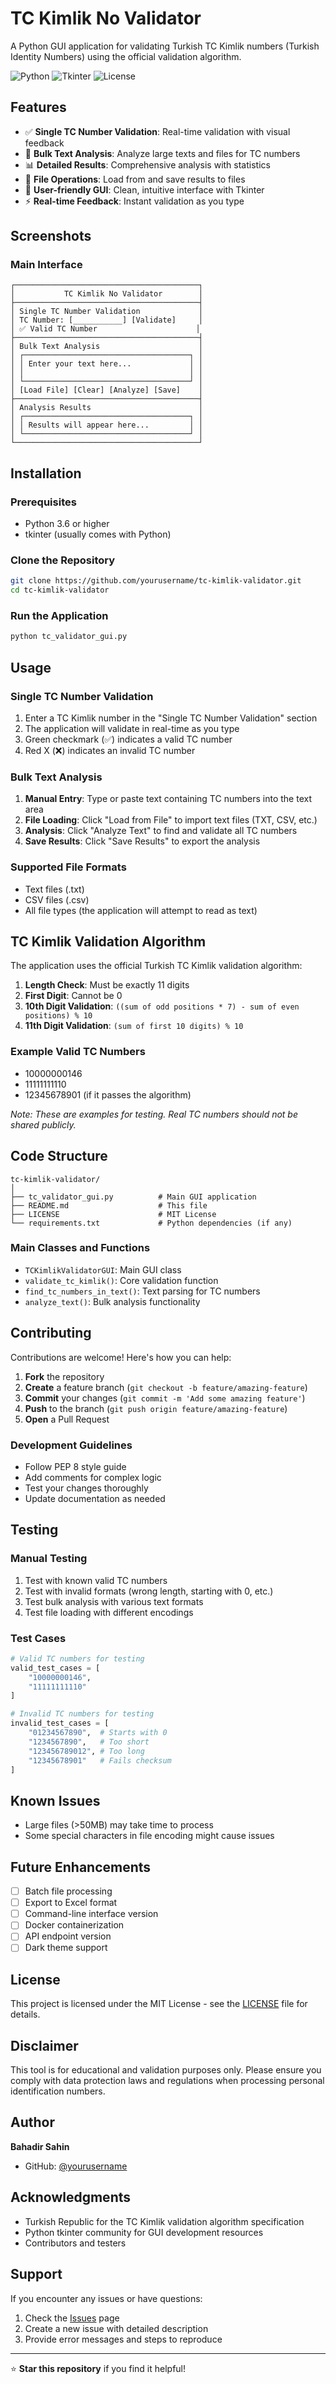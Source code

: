 # TC Kimlik No Validator

A Python GUI application for validating Turkish TC Kimlik numbers (Turkish Identity Numbers) using the official validation algorithm.

![Python](https://img.shields.io/badge/python-v3.6+-blue.svg)
![Tkinter](https://img.shields.io/badge/GUI-Tkinter-green.svg)
![License](https://img.shields.io/badge/license-MIT-blue.svg)

## Features

- ✅ **Single TC Number Validation**: Real-time validation with visual feedback
- 📄 **Bulk Text Analysis**: Analyze large texts and files for TC numbers
- 📊 **Detailed Results**: Comprehensive analysis with statistics
- 💾 **File Operations**: Load from and save results to files
- 🎨 **User-friendly GUI**: Clean, intuitive interface with Tkinter
- ⚡ **Real-time Feedback**: Instant validation as you type

## Screenshots

### Main Interface
```
┌─────────────────────────────────────────┐
│           TC Kimlik No Validator        │
├─────────────────────────────────────────┤
│ Single TC Number Validation             │
│ TC Number: [___________] [Validate]     │
│ ✅ Valid TC Number                      │
├─────────────────────────────────────────┤
│ Bulk Text Analysis                      │
│ ┌─────────────────────────────────────┐ │
│ │ Enter your text here...             │ │
│ │                                     │ │
│ └─────────────────────────────────────┘ │
│ [Load File] [Clear] [Analyze] [Save]    │
├─────────────────────────────────────────┤
│ Analysis Results                        │
│ ┌─────────────────────────────────────┐ │
│ │ Results will appear here...         │ │
│ └─────────────────────────────────────┘ │
└─────────────────────────────────────────┘
```

## Installation

### Prerequisites

- Python 3.6 or higher
- tkinter (usually comes with Python)

### Clone the Repository

```bash
git clone https://github.com/yourusername/tc-kimlik-validator.git
cd tc-kimlik-validator
```

### Run the Application

```bash
python tc_validator_gui.py
```

## Usage

### Single TC Number Validation

1. Enter a TC Kimlik number in the "Single TC Number Validation" section
2. The application will validate in real-time as you type
3. Green checkmark (✅) indicates a valid TC number
4. Red X (❌) indicates an invalid TC number

### Bulk Text Analysis

1. **Manual Entry**: Type or paste text containing TC numbers into the text area
2. **File Loading**: Click "Load from File" to import text files (TXT, CSV, etc.)
3. **Analysis**: Click "Analyze Text" to find and validate all TC numbers
4. **Save Results**: Click "Save Results" to export the analysis

### Supported File Formats

- Text files (.txt)
- CSV files (.csv)
- All file types (the application will attempt to read as text)

## TC Kimlik Validation Algorithm

The application uses the official Turkish TC Kimlik validation algorithm:

1. **Length Check**: Must be exactly 11 digits
2. **First Digit**: Cannot be 0
3. **10th Digit Validation**: `((sum of odd positions * 7) - sum of even positions) % 10`
4. **11th Digit Validation**: `(sum of first 10 digits) % 10`

### Example Valid TC Numbers

- 10000000146
- 11111111110
- 12345678901 (if it passes the algorithm)

*Note: These are examples for testing. Real TC numbers should not be shared publicly.*

## Code Structure

```
tc-kimlik-validator/
│
├── tc_validator_gui.py          # Main GUI application
├── README.md                    # This file
├── LICENSE                      # MIT License
└── requirements.txt             # Python dependencies (if any)
```

### Main Classes and Functions

- `TCKimlikValidatorGUI`: Main GUI class
- `validate_tc_kimlik()`: Core validation function
- `find_tc_numbers_in_text()`: Text parsing for TC numbers
- `analyze_text()`: Bulk analysis functionality

## Contributing

Contributions are welcome! Here's how you can help:

1. **Fork** the repository
2. **Create** a feature branch (`git checkout -b feature/amazing-feature`)
3. **Commit** your changes (`git commit -m 'Add some amazing feature'`)
4. **Push** to the branch (`git push origin feature/amazing-feature`)
5. **Open** a Pull Request

### Development Guidelines

- Follow PEP 8 style guide
- Add comments for complex logic
- Test your changes thoroughly
- Update documentation as needed

## Testing

### Manual Testing

1. Test with known valid TC numbers
2. Test with invalid formats (wrong length, starting with 0, etc.)
3. Test bulk analysis with various text formats
4. Test file loading with different encodings

### Test Cases

```python
# Valid TC numbers for testing
valid_test_cases = [
    "10000000146",
    "11111111110"
]

# Invalid TC numbers for testing
invalid_test_cases = [
    "01234567890",  # Starts with 0
    "1234567890",   # Too short
    "123456789012", # Too long
    "12345678901"   # Fails checksum
]
```

## Known Issues

- Large files (>50MB) may take time to process
- Some special characters in file encoding might cause issues

## Future Enhancements

- [ ] Batch file processing
- [ ] Export to Excel format
- [ ] Command-line interface version
- [ ] Docker containerization
- [ ] API endpoint version
- [ ] Dark theme support

## License

This project is licensed under the MIT License - see the [LICENSE](LICENSE) file for details.

## Disclaimer

This tool is for educational and validation purposes only. Please ensure you comply with data protection laws and regulations when processing personal identification numbers.

## Author

**Bahadir Sahin**
- GitHub: [@yourusername](https://github.com/masaldede)

## Acknowledgments

- Turkish Republic for the TC Kimlik validation algorithm specification
- Python tkinter community for GUI development resources
- Contributors and testers

## Support

If you encounter any issues or have questions:

1. Check the [Issues](https://github.com/masaldede/tc-kimlik-validator/issues) page
2. Create a new issue with detailed description
3. Provide error messages and steps to reproduce

---

⭐ **Star this repository** if you find it helpful!
